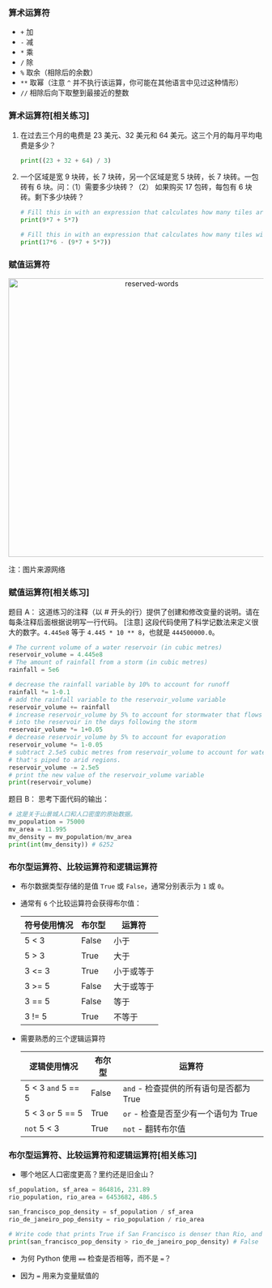 ### 算术运算符

- `+` 加
- `-` 减
- `*` 乘
- `/` 除
- `%` 取余（相除后的余数）
- `**` 取幂（注意 `^` 并不执行该运算，你可能在其他语言中见过这种情形）
- `//` 相除后向下取整到最接近的整数


### 算术运算符[相关练习]

1. 在过去三个月的电费是 23 美元、32 美元和 64 美元。这三个月的每月平均电费是多少？

	```python
	print((23 + 32 + 64) / 3)
	```

2. 一个区域是宽 9 块砖，长 7 块砖，另一个区域是宽 5 块砖，长 7 块砖。一包砖有 6 块。问：（1）需要多少块砖？（2） 如果购买 17 包砖，每包有 6 块砖。剩下多少块砖？

	```python
	# Fill this in with an expression that calculates how many tiles are needed.
	print(9*7 + 5*7)
	
	# Fill this in with an expression that calculates how many tiles will be left over.
	print(17*6 - (9*7 + 5*7))
	```

### 赋值运算符

<center>
<img width='550' src="https://github.com/johnnynode/AI-LEARNING-MATERIAL/raw/master/Basic-Python/screenshoot/equal-sign.png"  alt="reserved-words" />
</center>

注：图片来源网络
### 赋值运算符[相关练习]

题目 A： 这道练习的注释（以 # 开头的行）提供了创建和修改变量的说明。请在每条注释后面根据说明写一行代码。
[注意] 这段代码使用了科学记数法来定义很大的数字。`4.445e8` 等于 `4.445 * 10 ** 8`，也就是 `444500000.0`。

```python
# The current volume of a water reservoir (in cubic metres)
reservoir_volume = 4.445e8
# The amount of rainfall from a storm (in cubic metres)
rainfall = 5e6

# decrease the rainfall variable by 10% to account for runoff
rainfall *= 1-0.1
# add the rainfall variable to the reservoir_volume variable
reservoir_volume += rainfall
# increase reservoir_volume by 5% to account for stormwater that flows
# into the reservoir in the days following the storm
reservoir_volume *= 1+0.05
# decrease reservoir_volume by 5% to account for evaporation
reservoir_volume *= 1-0.05
# subtract 2.5e5 cubic metres from reservoir_volume to account for water
# that's piped to arid regions.
reservoir_volume -= 2.5e5
# print the new value of the reservoir_volume variable
print(reservoir_volume)
```

题目 B： 思考下面代码的输出：

```python
# 这是关于山景城人口和人口密度的原始数据。
mv_population = 75000
mv_area = 11.995
mv_density = mv_population/mv_area
print(int(mv_density)) # 6252
```


### 布尔型运算符、比较运算符和逻辑运算符

- 布尔数据类型存储的是值 `True` 或 `False`，通常分别表示为 `1` 或 `0`。

- 通常有 `6` 个比较运算符会获得布尔值：

	|符号使用情况|布尔型|运算符
	|---|----|-----
	| 5 < 3 |False|小于
	| 5 > 3 |	True |	大于
	| 3 <= 3 |	True |	小于或等于
	| 3 >= 5 |	False |	大于或等于
	| 3 == 5 |	False |	等于
	| 3 != 5 |	True |	不等于

- 需要熟悉的三个逻辑运算符

	|逻辑使用情况|布尔型|运算符
	|---|----|-----
	| 5 < 3 `and` 5 == 5	| False |	`and` - 检查提供的所有语句是否都为 True
	| 5 < 3 `or` 5 == 5	| True |	`or` - 检查是否至少有一个语句为 True
	| `not` 5 < 3	| True |	`not` - 翻转布尔值

### 布尔型运算符、比较运算符和逻辑运算符[相关练习]

- 哪个地区人口密度更高？里约还是旧金山？

```python
sf_population, sf_area = 864816, 231.89
rio_population, rio_area = 6453682, 486.5

san_francisco_pop_density = sf_population / sf_area
rio_de_janeiro_pop_density = rio_population / rio_area

# Write code that prints True if San Francisco is denser than Rio, and False otherwise
print(san_francisco_pop_density > rio_de_janeiro_pop_density) # False
```

- 为何 Python 使用 `==` 检查是否相等，而不是 `=`？

 * 因为 `=` 用来为变量赋值的
